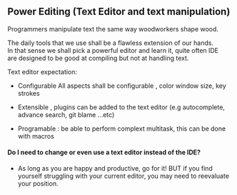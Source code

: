 
## Power Editing (Text Editor and text manipulation)

Programmers manipulate text the same way woodworkers
shape wood.

The daily tools that we use shall be a flawless extension of our hands.\
In that sense we shall pick a powerful editor and learn it, quite often IDE \
are designed to be good at compiling but not at handling text.

Text editor expectation:
 - Configurable All aspects shall be configurable , color window size, key strokes

 - Extensible , plugins can be added to the text editor (e.g autocomplete, advance
 search, git blame ...etc)

- Programable : be able to perform complext multitask, this can be done with
macros
#### Do I need to change or even use a text editor instead of the IDE?
 - As long as you are happy and productive, go for it! BUT if you find yourself
 struggling with your current editor, you may need to reevaluate your position.
